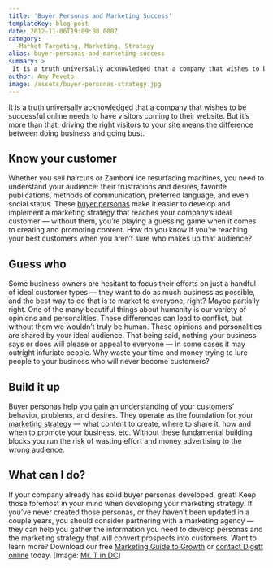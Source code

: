 ```yaml
---
title: 'Buyer Personas and Marketing Success'
templateKey: blog-post
date: 2012-11-06T19:09:08.000Z
category: 
  -Market Targeting, Marketing, Strategy
alias: buyer-personas-and-marketing-success
summary: > 
 It is a truth universally acknowledged that a company that wishes to be successful online needs to have visitors coming to their website. But it’s more than that; driving the right visitors to your site means the difference between doing business and going bust.
author: Amy Peveto
image: /assets/buyer-personas-strategy.jpg
---
```


It is a truth universally acknowledged that a company that wishes to be successful online needs to have visitors coming to their website. But it’s more than that; driving the right visitors to your site means the difference between doing business and going bust.

Know your customer
------------------

Whether you sell haircuts or Zamboni ice resurfacing machines, you need to understand your audience: their frustrations and desires, favorite publications, methods of communication, preferred language, and even social status. These [buyer personas](/insights/better-targeting-through-buyer-personas) make it easier to develop and implement a marketing strategy that reaches your company’s ideal customer — without them, you’re playing a guessing game when it comes to creating and promoting content. How do you know if you’re reaching your best customers when you aren’t sure who makes up that audience?

Guess who
---------

Some business owners are hesitant to focus their efforts on just a handful of ideal customer types — they want to do as much business as possible, and the best way to do that is to market to everyone, right? Maybe partially right. One of the many beautiful things about humanity is our variety of opinions and personalities. These differences can lead to conflict, but without them we wouldn’t truly be human. These opinions and personalities are shared by your ideal audience. That being said, nothing your business says or does will please or appeal to everyone — in some cases it may outright infuriate people. Why waste your time and money trying to lure people to your business who will never become customers?

Build it up
-----------

Buyer personas help you gain an understanding of your customers’ behavior, problems, and desires. They operate as the foundation for your [marketing strategy](/insights/why-content-strategy-matters) — what content to create, where to share it, how and when to promote your business, etc. Without these fundamental building blocks you run the risk of wasting effort and money advertising to the wrong audience.

What can I do?
--------------

If your company already has solid buyer personas developed, great! Keep those foremost in your mind when developing your marketing strategy. If you’ve never created those personas, or they haven’t been updated in a couple years, you should consider partnering with a marketing agency — they can help you gather the information you need to develop personas and the marketing strategy that will convert prospects into customers. Want to learn more? Download our free [Marketing Guide to Growth](http://offer.digett.com/marketing-guide-growth) or [contact Digett online](/contact) today. \[Image: [Mr. T in DC](http://www.flickr.com/photos/mr_t_in_dc/5344296515/)\]